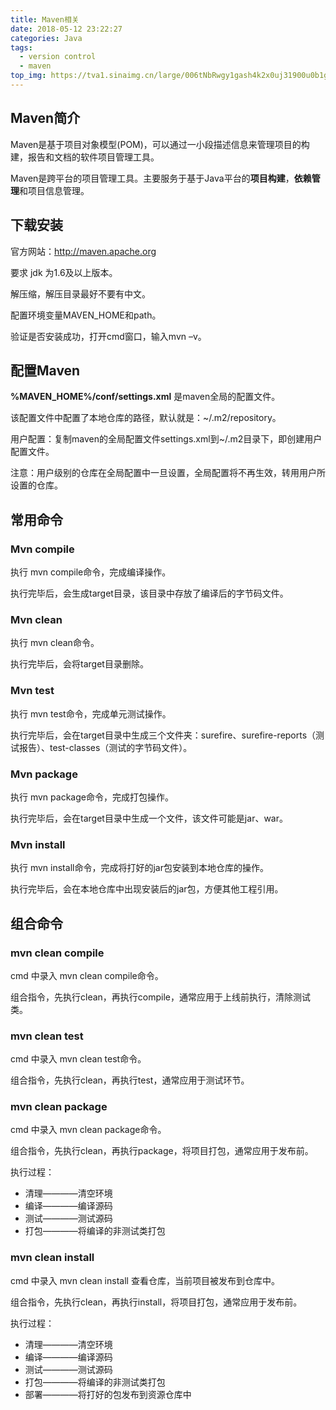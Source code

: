 ```yaml
---
title: Maven相关
date: 2018-05-12 23:22:27
categories: Java
tags:
  - version control
  - maven
top_img: https://tva1.sinaimg.cn/large/006tNbRwgy1gash4k2x0uj31900u0b1g.jpg
---
```


## Maven简介

Maven是基于项目对象模型(POM)，可以通过一小段描述信息来管理项目的构建，报告和文档的软件项目管理工具。

Maven是跨平台的项目管理工具。主要服务于基于Java平台的**项目构建**，**依赖管理**和项目信息管理。

## 下载安装

官方网站：http://maven.apache.org  

要求 jdk 为1.6及以上版本。

解压缩，解压目录最好不要有中文。

配置环境变量MAVEN_HOME和path。

验证是否安装成功，打开cmd窗口，输入mvn –v。

<!-- more -->

## 配置Maven

**%MAVEN_HOME%/conf/settings.xml** 是maven全局的配置文件。

该配置文件中配置了本地仓库的路径，默认就是：~/.m2/repository。

用户配置：复制maven的全局配置文件settings.xml到~/.m2目录下，即创建用户配置文件。

注意：用户级别的仓库在全局配置中一旦设置，全局配置将不再生效，转用用户所设置的仓库。

## 常用命令

### Mvn compile

执行 mvn compile命令，完成编译操作。

执行完毕后，会生成target目录，该目录中存放了编译后的字节码文件。

### Mvn clean

执行 mvn clean命令。

执行完毕后，会将target目录删除。

### Mvn test

执行 mvn test命令，完成单元测试操作。

执行完毕后，会在target目录中生成三个文件夹：surefire、surefire-reports（测试报告）、test-classes（测试的字节码文件）。

### Mvn package

执行 mvn package命令，完成打包操作。

执行完毕后，会在target目录中生成一个文件，该文件可能是jar、war。

### Mvn install

执行 mvn install命令，完成将打好的jar包安装到本地仓库的操作。

执行完毕后，会在本地仓库中出现安装后的jar包，方便其他工程引用。

## 组合命令

### mvn clean compile

cmd 中录入 mvn clean compile命令。

组合指令，先执行clean，再执行compile，通常应用于上线前执行，清除测试类。

### mvn clean test

cmd 中录入 mvn clean test命令。

组合指令，先执行clean，再执行test，通常应用于测试环节。

### mvn clean package

cmd 中录入 mvn clean package命令。

组合指令，先执行clean，再执行package，将项目打包，通常应用于发布前。

执行过程：

- 清理————清空环境
- 编译————编译源码
- 测试————测试源码
- 打包————将编译的非测试类打包

### mvn clean install

cmd 中录入 mvn clean install 查看仓库，当前项目被发布到仓库中。

组合指令，先执行clean，再执行install，将项目打包，通常应用于发布前。

执行过程：

- 清理————清空环境
- 编译————编译源码
- 测试————测试源码
- 打包————将编译的非测试类打包
- 部署————将打好的包发布到资源仓库中